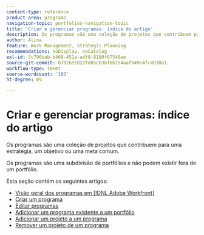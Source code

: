 ```yaml
---
content-type: reference
product-area: programs
navigation-topic: portfolios-navigation-topic
title: 'Criar e gerenciar programas: índice do artigo'
description: Os programas são uma coleção de projetos que contribuem para uma estratégia, um objetivo ou uma meta comum. Os programas são uma subdivisão de portfólios e não podem existir fora de um portfólio.
author: Alina
feature: Work Management, Strategic Planning
recommendations: noDisplay, noCatalog
exl-id: 3c796bab-b468-451a-adf8-8180f67546ee
source-git-commit: 0792651822fd85cb3bfbb754aaf949c4fc4038a1
workflow-type: tm+mt
source-wordcount: '103'
ht-degree: 0%

---
```


# Criar e gerenciar programas: índice do artigo

Os programas são uma coleção de projetos que contribuem para uma estratégia, um objetivo ou uma meta comum.

Os programas são uma subdivisão de portfólios e não podem existir fora de um portfólio.

Esta seção contém os seguintes artigos:

* [Visão geral dos programas em [!DNL Adobe Workfront]](/help/quicksilver/manage-work/portfolios/create-and-manage-programs/programs-overview.md)
* [Criar um programa](../../../manage-work/portfolios/create-and-manage-programs/create-program.md)
* [Editar programas](../../../manage-work/portfolios/create-and-manage-programs/edit-programs.md)
* [Adicionar um programa existente a um portfólio](../../../manage-work/portfolios/create-and-manage-programs/move-program.md)
* [Adicionar um projeto a um programa](../../../manage-work/portfolios/create-and-manage-programs/add-project-to-program.md)
* [Remover um projeto de um programa](../../../manage-work/portfolios/create-and-manage-programs/remove-project-from-program.md)
